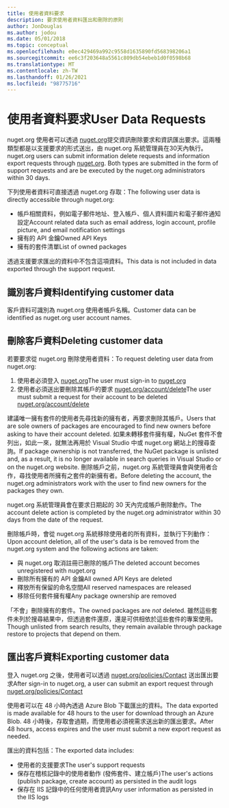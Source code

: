 ```yaml
---
title: 使用者資料要求
description: 要求使用者資料匯出和刪除的原則
author: JonDouglas
ms.author: jodou
ms.date: 05/01/2018
ms.topic: conceptual
ms.openlocfilehash: e0ec429469a992c9558d1635890fd568398206a1
ms.sourcegitcommit: ee6c3f203648a5561c809db54ebeb1d0f0598b68
ms.translationtype: MT
ms.contentlocale: zh-TW
ms.lasthandoff: 01/26/2021
ms.locfileid: "98775716"
---
```

# <a name="user-data-requests"></a><span data-ttu-id="5bf31-103">使用者資料要求</span><span class="sxs-lookup"><span data-stu-id="5bf31-103">User Data Requests</span></span>

<span data-ttu-id="5bf31-104">nuget.org 使用者可以透過 [nuget.org](https://www.nuget.org)提交資訊刪除要求和資訊匯出要求。這兩種類型都是以支援要求的形式送出，由 nuget.org 系統管理員在30天內執行。</span><span class="sxs-lookup"><span data-stu-id="5bf31-104">nuget.org users can submit information delete requests and information export requests through [nuget.org](https://www.nuget.org). Both types are submitted in the form of support requests and are be executed by the nuget.org administrators within 30 days.</span></span>

<span data-ttu-id="5bf31-105">下列使用者資料可直接透過 nuget.org 存取：</span><span class="sxs-lookup"><span data-stu-id="5bf31-105">The following user data is directly accessible through nuget.org:</span></span>

* <span data-ttu-id="5bf31-106">帳戶相關資料，例如電子郵件地址、登入帳戶、個人資料圖片和電子郵件通知設定</span><span class="sxs-lookup"><span data-stu-id="5bf31-106">Account related data such as email address, login account, profile picture, and email notification settings</span></span>
* <span data-ttu-id="5bf31-107">擁有的 API 金鑰</span><span class="sxs-lookup"><span data-stu-id="5bf31-107">Owned API Keys</span></span>
* <span data-ttu-id="5bf31-108">擁有的套件清單</span><span class="sxs-lookup"><span data-stu-id="5bf31-108">List of owned packages</span></span>

<span data-ttu-id="5bf31-109">透過支援要求匯出的資料中不包含這項資料。</span><span class="sxs-lookup"><span data-stu-id="5bf31-109">This data is not included in data exported through the support request.</span></span>

## <a name="identifying-customer-data"></a><span data-ttu-id="5bf31-110">識別客戶資料</span><span class="sxs-lookup"><span data-stu-id="5bf31-110">Identifying customer data</span></span>

<span data-ttu-id="5bf31-111">客戶資料可識別為 nuget.org 使用者帳戶名稱。</span><span class="sxs-lookup"><span data-stu-id="5bf31-111">Customer data can be identified as nuget.org user account names.</span></span>

## <a name="deleting-customer-data"></a><span data-ttu-id="5bf31-112">刪除客戶資料</span><span class="sxs-lookup"><span data-stu-id="5bf31-112">Deleting customer data</span></span>

<span data-ttu-id="5bf31-113">若要要求從 nuget.org 刪除使用者資料：</span><span class="sxs-lookup"><span data-stu-id="5bf31-113">To request deleting user data from nuget.org:</span></span>

1. <span data-ttu-id="5bf31-114">使用者必須登入 [nuget.org](https://www.nuget.org)</span><span class="sxs-lookup"><span data-stu-id="5bf31-114">The user must sign-in to [nuget.org](https://www.nuget.org)</span></span>
1. <span data-ttu-id="5bf31-115">使用者必須送出要刪除其帳戶的要求 [nuget.org/account/delete](https://www.nuget.org/account/delete)</span><span class="sxs-lookup"><span data-stu-id="5bf31-115">The user must submit a request for their account to be deleted [nuget.org/account/delete](https://www.nuget.org/account/delete)</span></span>

<span data-ttu-id="5bf31-116">建議唯一擁有套件的使用者先尋找新的擁有者，再要求刪除其帳戶。</span><span class="sxs-lookup"><span data-stu-id="5bf31-116">Users that are sole owners of packages are encouraged to find new owners before asking to have their account deleted.</span></span> <span data-ttu-id="5bf31-117">如果未轉移套件擁有權，NuGet 套件不會列出，如此一來，就無法再用於 Visual Studio 中或 nuget.org 網站上的搜尋查詢。</span><span class="sxs-lookup"><span data-stu-id="5bf31-117">If package ownership is not transferred, the NuGet package is unlisted and, as a result, it is no longer available in search queries in Visual Studio or on the nuget.org website.</span></span> <span data-ttu-id="5bf31-118">刪除帳戶之前，nuget.org 系統管理員會與使用者合作，尋找使用者所擁有之套件的新擁有者。</span><span class="sxs-lookup"><span data-stu-id="5bf31-118">Before deleting the account, the nuget.org administrators work with the user to find new owners for the packages they own.</span></span>

<span data-ttu-id="5bf31-119">nuget.org 系統管理員會在要求日期起的 30 天內完成帳戶刪除動作。</span><span class="sxs-lookup"><span data-stu-id="5bf31-119">The account delete action is completed by the nuget.org administrator within 30 days from the date of the request.</span></span>

<span data-ttu-id="5bf31-120">刪除帳戶時，會從 nuget.org 系統移除使用者的所有資料，並執行下列動作：</span><span class="sxs-lookup"><span data-stu-id="5bf31-120">Upon account deletion, all of the user's data is be removed from the nuget.org system and the following actions are taken:</span></span>

* <span data-ttu-id="5bf31-121">與 nuget.org 取消註冊已刪除的帳戶</span><span class="sxs-lookup"><span data-stu-id="5bf31-121">The deleted account becomes unregistered with nuget.org</span></span>
* <span data-ttu-id="5bf31-122">刪除所有擁有的 API 金鑰</span><span class="sxs-lookup"><span data-stu-id="5bf31-122">All owned API Keys are deleted</span></span>
* <span data-ttu-id="5bf31-123">釋放所有保留的命名空間</span><span class="sxs-lookup"><span data-stu-id="5bf31-123">All reserved namespaces are released</span></span>
* <span data-ttu-id="5bf31-124">移除任何套件擁有權</span><span class="sxs-lookup"><span data-stu-id="5bf31-124">Any package ownership are removed</span></span>

<span data-ttu-id="5bf31-125">「不會」刪除擁有的套件。</span><span class="sxs-lookup"><span data-stu-id="5bf31-125">The owned packages are *not* deleted.</span></span> <span data-ttu-id="5bf31-126">雖然這些套件未列於搜尋結果中，但透過套件還原，還是可供相依於這些套件的專案使用。</span><span class="sxs-lookup"><span data-stu-id="5bf31-126">Though unlisted from search results, they remain available through package restore to projects that depend on them.</span></span>

## <a name="exporting-customer-data"></a><span data-ttu-id="5bf31-127">匯出客戶資料</span><span class="sxs-lookup"><span data-stu-id="5bf31-127">Exporting customer data</span></span>

<span data-ttu-id="5bf31-128">登入 nuget.org 之後，使用者可以透過 [nuget.org/policies/Contact](https://www.nuget.org/policies/Contact) 送出匯出要求</span><span class="sxs-lookup"><span data-stu-id="5bf31-128">After sign-in to nuget.org, a user can submit an export request through [nuget.org/policies/Contact](https://www.nuget.org/policies/Contact)</span></span>

<span data-ttu-id="5bf31-129">使用者可以在 48 小時內透過 Azure Blob 下載匯出的資料。</span><span class="sxs-lookup"><span data-stu-id="5bf31-129">The data exported is made available for 48 hours to the user for download through an Azure Blob.</span></span> <span data-ttu-id="5bf31-130">48 小時後，存取會過期，而使用者必須視需求送出新的匯出要求。</span><span class="sxs-lookup"><span data-stu-id="5bf31-130">After 48 hours, access expires and the user must submit a new export request as needed.</span></span>

<span data-ttu-id="5bf31-131">匯出的資料包括：</span><span class="sxs-lookup"><span data-stu-id="5bf31-131">The exported data includes:</span></span>

* <span data-ttu-id="5bf31-132">使用者的支援要求</span><span class="sxs-lookup"><span data-stu-id="5bf31-132">The user's support requests</span></span>
* <span data-ttu-id="5bf31-133">保存在稽核記錄中的使用者動作 (發佈套件、建立帳戶)</span><span class="sxs-lookup"><span data-stu-id="5bf31-133">The user's actions (publish package, create account) as persisted in the audit logs</span></span>
* <span data-ttu-id="5bf31-134">保存在 IIS 記錄中的任何使用者資訊</span><span class="sxs-lookup"><span data-stu-id="5bf31-134">Any user information as persisted in the IIS logs</span></span>
